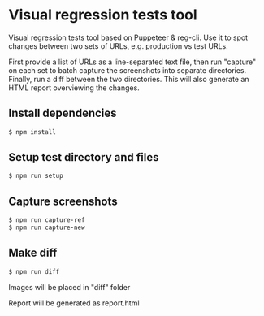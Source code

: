 # Visual regression tests tool
Visual regression tests tool based on Puppeteer & reg-cli.
Use it to spot changes between two sets of URLs, e.g. production vs test URLs.

First provide a list of URLs as a line-separated text file, then run "capture" on each set to batch capture the screenshots into separate directories. Finally, run a diff between the two directories. This will also generate an HTML report overviewing the changes.

## Install dependencies

``` bash
$ npm install
```

## Setup test directory and files

``` bash
$ npm run setup
```

## Capture screenshots

``` bash
$ npm run capture-ref
$ npm run capture-new
```

## Make diff

``` bash
$ npm run diff
```

Images will be placed in "diff" folder

Report will be generated as report.html